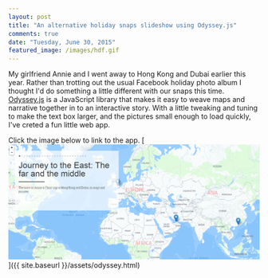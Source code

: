 ```yaml
---
layout: post
title: "An alternative holiday snaps slideshow using Odyssey.js"
comments: true
date: "Tuesday, June 30, 2015"
featured_image: /images/hdf.gif
---
```


My girlfriend Annie and I went away to Hong Kong and Dubai earlier this year. Rather than trotting out the usual Facebook holiday photo album I thought I'd do something a little different with our snaps this time. [Odyssey.js](http://cartodb.github.io/odyssey.js/) is a JavaScript library that makes it easy to weave maps and narrative together in to an interactive story. With a little tweaking and tuning to make the text box larger, and the pictures small enough to load quickly, I've creted a fun little web app.

Click the image below to link to the app.
[![Odyssey]( /assets/odyssey.png)]({{ site.baseurl }}/assets/odyssey.html)



